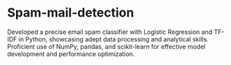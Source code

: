 # Spam-mail-detection
 Developed a precise email spam classifier with Logistic Regression and TF-IDF in Python, showcasing adept data processing and analytical skills. Proficient use of NumPy, pandas, and scikit-learn for effective model development and performance optimization.
